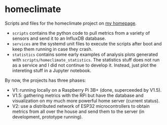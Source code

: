# homeclimate

Scripts and files for the homeclimate project on [my homepage](https://nicokrieger.de/homeclimate_v1.html).

- `scripts` contains the python code to pull metrics from a variety of sensors and send it to an InfluxDB database. 
- `services` are the systemd unit files to execute the scripts after boot and keep them running in case they crash.
- `statistics` contains some early examples of analysis plots generated with `scripts/homeclimate_statistics`. The statistics stuff does not run as a service and I did not continue to develop it. Instead, just plot the intereting stuff in a Jupyter notebook.

By now, the projects has three phases:
- V1: running locally on a Raspberry Pi 3B+ (done, superceeded by V1.5).
- V1.5: gathering metrics with the RPi but have the database and visualization on my much more powerful home server (current status).
- V2: use a distributed network of ESP32 microcontrollers to obtain metrics from all over the house and send them to the server (in development, prototype running).

